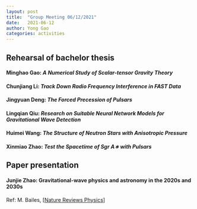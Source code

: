 ```yaml
---
layout: post
title:  "Group Meeting 06/12/2021"
date:   2021-06-12
author: Yong Gao
categories: activities
---
```


## Rehearsal of bachelor thesis

#### Minghao Gao: *A Numerical Study of Scalar-tensor Gravity Theory* 

#### Chunjiang Li: *Track Down Radio Frequency Interference in FAST Data*

#### Jingyuan Deng:  *The Forced Precession of Pulsars*

#### Lingqian Qiu:  *Research on Suitable Neural Network Models for Gravitational Wave Detection*

#### Huimei Wang: *The Structure of Neutron Stars with Anisotropic Pressure*

#### Xinmiao Zhao: *Test the Spacetime of Sgr A∗ with Pulsars*

##  Paper presentation

#### Junjie Zhao: Gravitational-wave physics and astronomy in the 2020s and 2030s

Ref: M. Bailes, [[Nature Reviews Physics](https://www.nature.com/articles/s42254-021-00303-8)]





